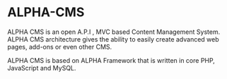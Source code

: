 # ALPHA-CMS
ALPHA CMS is an open A.P.I , MVC based Content Management System.
ALPHA CMS architecture gives the ability to easily create advanced web pages, add-ons or even other CMS.

ALPHA CMS is based on ALPHA Framework that is written in core PHP, JavaScript and MySQL.
